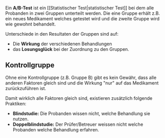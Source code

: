 Ein **A/B-Test** ist ein [[Statistischer Test|statistischer Test]] bei dem alle Probanden in zwei Gruppen unterteilt werden.
Die eine Gruppe erhält z.B. ein neues Medikament welches getestet wird und die zweite Gruppe wird wie gewohnt behandelt.

Unterschiede in den Resultaten der Gruppen sind auf:
- Die **Wirkung** der verschiedenen Behandlungen
- das **Losungsglück** bei der Zuordnung zu den Gruppen.

## Kontrollgruppe
Ohne eine Kontrollgruppe (z.B. Gruppe B) gibt es kein Gewähr, dass alle anderen Faktoren gleich sind und die Wirkung "nur" auf das Medikament zurückzuführen ist.

Damit wirklich alle Faktoren gleich sind, existieren zusätzlich folgende Praktiken:
- **Blindstudie:** Die Probanden wissen nicht, welche Behandlung sie nutzen.
- **Doppelblindstudie:** Der Prüfer/Betreuer weissen nicht welche Probanden welche Behandlung erfahren.
